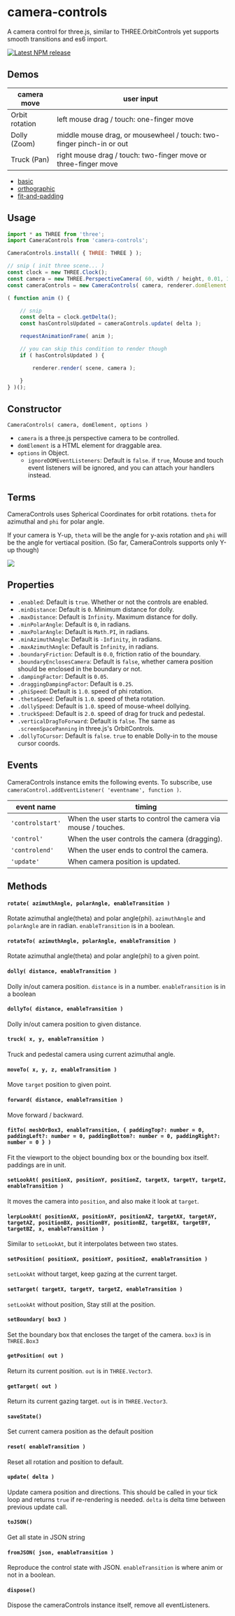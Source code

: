 # camera-controls

A camera control for three.js, similar to THREE.OrbitControls yet supports smooth transitions and es6 import.

[![Latest NPM release](https://img.shields.io/npm/v/camera-controls.svg)](https://www.npmjs.com/package/camera-controls)

## Demos

| camera move    | user input |
| ---            | ---        |
| Orbit rotation | left mouse drag / touch: one-finger move |
| Dolly (Zoom)   | middle mouse drag, or mousewheel / touch: two-finger pinch-in or out |
| Truck (Pan)    | right mouse drag / touch: two-finger move or three-finger move |

- [basic](https://yomotsu.github.io/camera-controls/examples/basic.html)
- [orthographic](https://yomotsu.github.io/camera-controls/examples/orthographic.html)
- [fit-and-padding](https://yomotsu.github.io/camera-controls/examples/fit-and-padding.html)

## Usage

```javascript
import * as THREE from 'three';
import CameraControls from 'camera-controls';

CameraControls.install( { THREE: THREE } );

// snip ( init three scene... )
const clock = new THREE.Clock();
const camera = new THREE.PerspectiveCamera( 60, width / height, 0.01, 100 );
const cameraControls = new CameraControls( camera, renderer.domElement );

( function anim () {

	// snip
	const delta = clock.getDelta();
	const hasControlsUpdated = cameraControls.update( delta );

	requestAnimationFrame( anim );

	// you can skip this condition to render though
	if ( hasControlsUpdated ) {

		renderer.render( scene, camera );

	}
} )();
```

## Constructor

`CameraControls( camera, domElement, options )`

- `camera` is a three.js perspective camera to be controlled.
- `domElement` is a HTML element for draggable area.
- `options` in Object.
  - `ignoreDOMEventListeners`: Default is `false`. if `true`, Mouse and touch event listeners will be ignored, and you can attach your handlers instead.

## Terms

CameraControls uses Spherical Coordinates for orbit rotations. `theta` for azimuthal and `phi` for polar angle.

If your camera is Y-up, `theta` will be the angle for y-axis rotation and `phi` will be the angle for vertiacal position. (So far, CameraControls supports only Y-up though)

![](https://yomotsu.github.io/camera-controls/examples/fig1.png)

## Properties

- `.enabled`: Default is `true`. Whether or not the controls are enabled.
- `.minDistance`: Default is `0`. Minimum distance for dolly.
- `.maxDistance`: Default is `Infinity`. Maximum distance for dolly.
- `.minPolarAngle`: Default is `0`, in radians.
- `.maxPolarAngle`: Default is `Math.PI`, in radians.
- `.minAzimuthAngle`: Default is `-Infinity`, in radians.
- `.maxAzimuthAngle`: Default is `Infinity`, in radians.
- `.boundaryFriction`: Default is `0.0`, friction ratio of the boundary.
- `.boundaryEnclosesCamera`: Default is `false`, whether camera position should be enclosed in the boundary or not.
- `.dampingFactor`: Default is `0.05`.
- `.draggingDampingFactor`: Default is `0.25`.
- `.phiSpeed`: Default is `1.0`. speed of phi rotation.
- `.thetaSpeed`: Default is `1.0`. speed of theta rotation.
- `.dollySpeed`: Default is `1.0`. speed of mouse-wheel dollying.
- `.truckSpeed`: Default is `2.0`. speed of drag for truck and pedestal.
- `.verticalDragToForward`: Default is `false`. The same as `.screenSpacePanning` in three.js's OrbitControls.
- `.dollyToCursor`: Default is `false`. `true` to enable Dolly-in to the mouse cursor coords.

## Events

CameraControls instance emits the following events.
To subscribe, use `cameraControl.addEventListener( 'eventname', function )`.

| event name     | timing |
| ---            | ---    |
| `'controlstart'` | When the user starts to control the camera via mouse / touches. |
| `'control'`      | When the user controls the camera (dragging). |
| `'controlend'`   | When the user ends to control the camera. |
| `'update'`       | When camera position is updated. |

## Methods

#### `rotate( azimuthAngle, polarAngle, enableTransition )`

Rotate azimuthal angle(theta) and polar angle(phi). `azimuthAngle` and `polarAngle` are in radian. `enableTransition` is in a boolean.

#### `rotateTo( azimuthAngle, polarAngle, enableTransition )`

Rotate azimuthal angle(theta) and polar angle(phi) to a given point.

#### `dolly( distance, enableTransition )`

Dolly in/out camera position. `distance` is in a number. `enableTransition` is in a boolean

#### `dollyTo( distance, enableTransition )`

Dolly in/out camera position to given distance.

#### `truck( x, y, enableTransition )`

Truck and pedestal camera using current azimuthal angle.

#### `moveTo( x, y, z, enableTransition )`

Move `target` position to given point.

#### `forward( distance, enableTransition )`

Move forward / backward.

#### `fitTo( meshOrBox3, enableTransition, { paddingTop?: number = 0, paddingLeft?: number = 0, paddingBottom?: number = 0, paddingRight?: number = 0 } )`

Fit the viewport to the object bounding box or the bounding box itself. paddings are in unit.

#### `setLookAt( positionX, positionY, positionZ, targetX, targetY, targetZ, enableTransition )`

It moves the camera into `position`, and also make it look at `target`.

#### `lerpLookAt( positionAX, positionAY, positionAZ, targetAX, targetAY, targetAZ, positionBX, positionBY, positionBZ, targetBX, targetBY, targetBZ, x, enableTransition )`

Similar to `setLookAt`, but it interpolates between two states.

#### `setPosition( positionX, positionY, positionZ, enableTransition )`

`setLookAt` without target, keep gazing at the current target.

#### `setTarget( targetX, targetY, targetZ, enableTransition )`

`setLookAt` without position, Stay still at the position.

#### `setBoundary( box3 )`

Set the boundary box that encloses the target of the camera. `box3` is in `THREE.Box3`

#### `getPosition( out )`

Return its current position. `out` is in `THREE.Vector3`.

#### `getTarget( out )`

Return its current gazing target. `out` is in `THREE.Vector3`.

#### `saveState()`

Set current camera position as the default position

#### `reset( enableTransition )`

Reset all rotation and position to default.

#### `update( delta )`

Update camera position and directions. This should be called in your tick loop and returns `true` if re-rendering is needed.
`delta` is delta time between previous update call.

#### `toJSON()`

Get all state in JSON string

#### `fromJSON( json, enableTransition )`

Reproduce the control state with JSON. `enableTransition` is where anim or not in a boolean.

#### `dispose()`

Dispose the cameraControls instance itself, remove all eventListeners.
